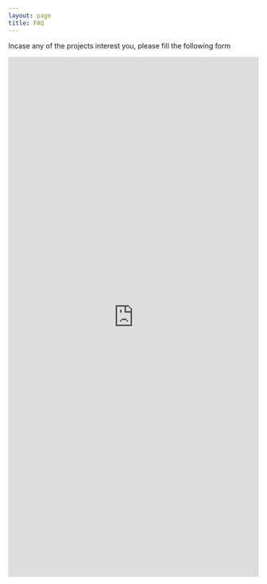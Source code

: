 ```yaml
---
layout: page
title: FAQ
---
```


Incase any of the projects interest you, please fill the following form

<iframe src="https://docs.google.com/forms/d/e/1FAIpQLSdWDbFoM59po_fHjBr3kgfsXft4SnhrdX4Smz1lCccA5WUajQ/viewform?embedded=true" width="100%" height="1047" frameborder="0" marginheight="0" marginwidth="0">Loading…</iframe>

